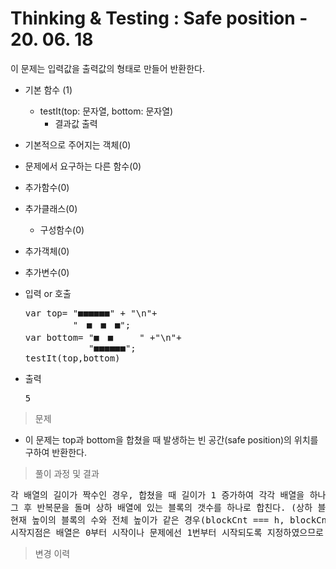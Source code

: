 # Thinking & Testing : Safe position - 20. 06. 18

이 문제는 입력값을 출력값의 형태로 만들어 반환한다.

- 기본 함수 (1)
  - testIt(top: 문자열, bottom: 문자열)
    - 결과값 출력
- 기본적으로 주어지는 객체(0)
- 문제에서 요구하는 다른 함수(0)
- 추가함수(0)
- 추가클래스(0)
  - 구성함수(0)
- 추가객체(0)
- 추가변수(0)

- 입력 or 호출
  <pre>var top= "■■■■■■" + "\n"+
           "　■　■　■";
  var bottom= "■　■　　　" +"\n"+
              "■■■■■■";
  testIt(top,bottom)</pre>
 
- 출력
  <pre>5</pre>

> 문제
  - 이 문제는 top과 bottom을 합쳤을 때 발생하는 빈 공간(safe position)의 위치를 구하여 반환한다.

> 풀이 과정 및 결과
<pre>
각 배열의 길이가 짝수인 경우, 합쳤을 때 길이가 1 증가하여 각각 배열을 하나씩 늘리고, 홀짝이 섞인 경우 가장 짧은 길이의 배열의 길이를 1 늘린다.
그 후 반복문을 돌며 상하 배열에 있는 블록의 갯수를 하나로 합친다. (상하 블록은 중복되지 않는다.) 
현재 높이의 블록의 수와 전체 높이가 같은 경우(blockCnt === h, blockCnt < h) 중간에 빈 공간이 있다는 의미이므로 이곳이 safe position이 되어 해당 인덱스를 반환한다.
시작지점은 배열은 0부터 시작이나 문제에선 1번부터 시작되도록 지정하였으므로 인덱스 반환 시 1을 더한 값을 반환한다.
</pre>

>변경 이력
<pre>
</pre>